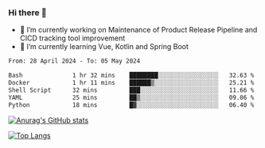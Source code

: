 ### Hi there 👋

- 🔭 I’m currently working on Maintenance of Product Release Pipeline and CICD tracking tool improvement
- 🌱 I’m currently learning Vue, Kotlin and Spring Boot

<!--START_SECTION:waka-->

```txt
From: 28 April 2024 - To: 05 May 2024

Bash              1 hr 32 mins    ████████░░░░░░░░░░░░░░░░░   32.63 %
Docker            1 hr 11 mins    ██████▒░░░░░░░░░░░░░░░░░░   25.21 %
Shell Script      32 mins         ███░░░░░░░░░░░░░░░░░░░░░░   11.66 %
YAML              25 mins         ██▒░░░░░░░░░░░░░░░░░░░░░░   09.06 %
Python            18 mins         █▓░░░░░░░░░░░░░░░░░░░░░░░   06.40 %
```

<!--END_SECTION:waka-->

[![Anurag's GitHub stats](https://github-readme-stats.vercel.app/api?username=yunhao981&show_icons=true&theme=solarized-dark)](https://github.com/anuraghazra/github-readme-stats)

[![Top Langs](https://github-readme-stats.vercel.app/api/top-langs/?username=yunhao981&theme=solarized-dark&layout=compact)](https://github.com/anuraghazra/github-readme-stats)

<!--
**yunhao981/yunhao981** is a ✨ _special_ ✨ repository because its `README.md` (this file) appears on your GitHub profile.

Here are some ideas to get you started:

- 🔭 I’m currently working on Maintenance of Release Pipeline and CICD tracking tool improvement
- 🌱 I’m currently learning Vue, Kotlin and Spring Boot
- 👯 I’m looking to collaborate on ...
- 🤔 I’m looking for help with ...
- 💬 Ask me about ...
- 📫 How to reach me: ...
- 😄 Pronouns: ...
- ⚡ Fun fact: ...
-->


